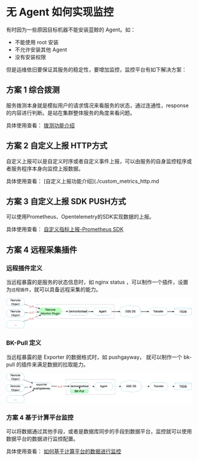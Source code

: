 # 无 Agent 如何实现监控

有时因为一些原因目标机器不能安装蓝鲸的 Agent。如：

* 不能使用 root 安装
* 不允许安装其他 Agent
* 没有安装权限

但是运维依旧要保证其服务的稳定性，要增加监控，监控平台有如下解决方案：

## 方案 1 综合拨测

服务拨测本身就是模拟用户的请求情况来看服务的状态，通过连通性，response 的内容进行判断。是站在集群整体服务的角度来看问题。 

具体使用查看： [拨测功能介绍](../scene-synthetic/synthetic_monitor.md)

## 方案 2 自定义上报 HTTP方式

自定义上报可以是自定义时序或者自定义事件上报，可以由服务的自身监控程序或者服务程序本身向监控上报数据。

具体使用查看： [自定义上报功能介绍](./custom_metrics_http.md

## 方案 3 自定义上报 SDK PUSH方式

可以使用Prometheus、Opentelemetry的SDK实现数据的上报。 

具体使用查看： [自定义指标上报-Prometheus SDK](./custom_sdk_push.md)

## 方案 4 远程采集插件

### 远程插件定义

当远程暴露的是服务的状态信息时，如 nginx status ，可以制作一个插件，设置为`远程插件`，就可以具备远程采集的能力。

![-w2021](media/15769100952860.jpg)

### BK-Pull 定义

当远程暴露的是 Exporter 的数据格式时，如 pushgayway， 就可以制作一个 bk-pull 的插件来满足数据的拉取能力。

![-w2021](media/15769101086174.jpg)

### 方案 4 基于计算平台监控

可以将数据通过其他手段，或者是数据库同步的手段到数据平台，监控就可以使用数据平台的数据进行监控配置。

具体使用查看： [如何基于计算平台的数据进行监控](bigdata_monitor.md)



